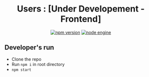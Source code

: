 
<center>

# Users : [Under Developement - Frontend]
[![npm version](https://img.shields.io/badge/npm-v6.4.1-brightgreen.svg)](https://www.npmjs.com/)
[![node engine](https://img.shields.io/badge/node-%3E%3D%206.0.0-brightgreen.svg)](https://nodejs.org/en/)
</center>

## Developer's run
- Clone the repo
- Run ```npm i``` in root directory
- ```npm start``` 
